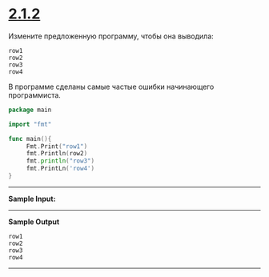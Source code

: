 # [2.1.2](https://stepik.org/lesson/917011/step/10?unit=922790)
Измените предложенную программу, чтобы она выводила:

```
row1
row2
row3
row4
```

В программе сделаны самые частые ошибки начинающего программиста. 

```go
package main

import "fmt"

func main(){                             
     Fmt.Print("row1")
     fmt.Println(row2)   
     fmt.println("row3")
     fmt.PrintLn('row4')
}
```



___
**Sample Input:**
___
**Sample Output**

```
row1
row2
row3
row4
```
___
